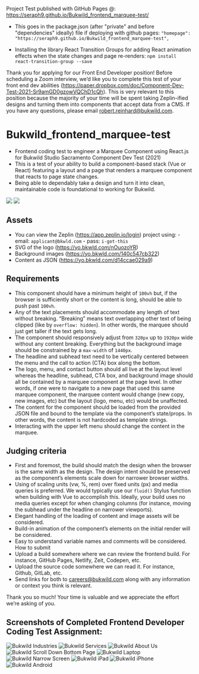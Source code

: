 Project Test published with GitHub Pages @: https://seraph9.github.io/Bukwild_frontend_marquee-test/

* This goes in the package.json (after "private" and before "dependencies" ideally) file if deploying with github pages: `"homepage": "https://seraph9.github.io/Bukwild_frontend_marquee-test",`

* Installing the library React Transition Groups for adding React animation effects when the state changes and page re-renders: `npm install react-transition-group --save`


Thank you for applying for our Front End Developer position!  Before scheduling a Zoom interview, we’d like you to complete this test of your front end dev abilities (https://paper.dropbox.com/doc/Component-Dev-Test-2021-Sr9amGD0gzowVQChD1cQh).  This is very relevant to this position because the majority of your time will be spent taking Zeplin-ified designs and turning them into components that accept data from a CMS. If you have any questions, please email robert.reinhard@bukwild.com.


# Bukwild_frontend_marquee-test
* Frontend coding test to engineer a Marquee Component using React.js for Bukwild Studio Sacramento
Component Dev Test (2021)
* This is a test of your ability to build a component-based stack (Vue or React) featuring a layout and a page that renders a marquee component that reacts to page state changes. 
* Being able to dependably take a design and turn it into clean, maintainable code is foundational to working for Bukwild.

![](https://paper-attachments.dropbox.com/s_447AE59A7F28FBA4D4FDD63E6F289C3FE4799B3EA79D3A6AB9E292B846850F6C_1566846068646_Marquee_Comp.png)
![](https://paper-attachments.dropbox.com/s_447AE59A7F28FBA4D4FDD63E6F289C3FE4799B3EA79D3A6AB9E292B846850F6C_1566847172767_image.png)

## Assets
- You can view the Zeplin (https://app.zeplin.io/login) project using:
        - email: `applicant@bkwld.com`
        - pass: `i-got-this`
- SVG of the logo (https://yo.bkwld.com/nOuozoYR)
- Background images (https://yo.bkwld.com/140c547cb322)
- Content as JSON (https://yo.bkwld.com/d14ccae029a9)
## Requirements
- This component should have a minimum height of `100vh` but, if the browser is sufficiently short or the content is long, should be able to push past `100vh`.
- Any of the text placements should accommodate any length of text without breaking. “Breaking” means text overlapping other text of being clipped (like by `overflow: hidden`).  In other words, the marquee should just get taller if the text gets long.
- The component should responsively adjust from `320px` up to `1920px` wide without any content breaking.  Everything but the background image should be constrained by a `max-width` of `1440px`.
- The headline and subhead text need to be vertically centered between the menu and the call to action (CTA) box along the bottom.
- The logo, menu, and contact button should all live at the layout level whereas the headline, subhead, CTA box, and background image should all be contained by a marquee component at the page level.  In other words, if one were to navigate to a new page that used this same marquee component, the marquee content would change (new copy, new images, etc) but the layout (logo, menu, etc) would be unaffected.
- The content for the component should be loaded from the provided JSON file and bound to the template via the component’s state/props.  In other words, the content is not hardcoded as template strings.
- Interacting with the upper left menu should change the content in the marquee.
## Judging criteria
- First and foremost, the build should match the design when the browser is the same width as the design.  The design intent should be preserved as the component’s elements scale down for narrower browser widths.
- Using of scaling units (vw, %, rem) over fixed units (px) and media queries is preferred.  We would typically use our `fluid()` Stylus function when building with Vue to accomplish this. Ideally, your build uses no media queries except for when changing columns (for instance, moving the subhead under the headline on narrower viewports).
- Elegant handling of the loading of content and image assets will be considered.
- Build-in animation of the component’s elements on the initial render will be considered.
- Easy to understand variable names and comments will be considered.
How to submit
- Upload a build somewhere where we can review the frontend build. For instance, GitHub Pages, Netlify, Zeit, Codepen, etc.
- Upload the source code somewhere we can read it.  For instance, Github, GitLab, etc.
- Send links for both to careers@bukwild.com along with any information or context you think is relevant.

Thank you so much!  Your time is valuable and we appreciate the effort we’re asking of you.

## Screenshots of Completed Frontend Developer Coding Test Assignment:
![Bukwild Industries](/screenshots/Bukwild1.png)
![Bukwild Services](/screenshots/Bukwild2.png)
![Bukwild About Us](/screenshots/Bukwild3.png)
![Bukwild Scroll Down Bottom Page](/screenshots/Bukwild4.png)
![Bukwild Laptop](/screenshots/Bukwild-laptop.png)
![Bukwild Narrow Screen](/screenshots/Bukwild-narrow.png)
![Bukwild iPad](/screenshots/Bukwild-iPad.png)
![Bukwild iPhone](/screenshots/Bukwild-iPhone.png)
![Bukwild Android](/screenshots/Bukwild-android.png)

